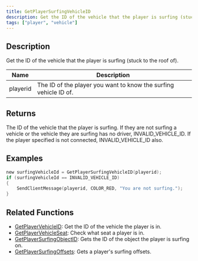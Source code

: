 ```yaml
---
title: GetPlayerSurfingVehicleID
description: Get the ID of the vehicle that the player is surfing (stuck to the roof of).
tags: ["player", "vehicle"]
---
```


<VersionWarn version='SA-MP 0.3a' />

## Description

Get the ID of the vehicle that the player is surfing (stuck to the roof of).

| Name     | Description                                                      |
| -------- | ---------------------------------------------------------------- |
| playerid | The ID of the player you want to know the surfing vehicle ID of. |

## Returns

The ID of the vehicle that the player is surfing. If they are not surfing a vehicle or the vehicle they are surfing has no driver, INVALID_VEHICLE_ID. If the player specified is not connected, INVALID_VEHICLE_ID also.

## Examples

```c
new surfingVehicleId = GetPlayerSurfingVehicleID(playerid);
if (surfingVehicleId == INVALID_VEHICLE_ID)
{
	SendClientMessage(playerid, COLOR_RED, "You are not surfing.");
}
```

## Related Functions

- [GetPlayerVehicleID](GetPlayerVehicleID): Get the ID of the vehicle the player is in.
- [GetPlayerVehicleSeat](GetPlayerVehicleSeat): Check what seat a player is in.
- [GetPlayerSurfingObjectID](GetPlayerSurfingObjectID): Gets the ID of the object the player is surfing on.
- [GetPlayerSurfingOffsets](GetPlayerSurfingOffsets): Gets a player's surfing offsets.
